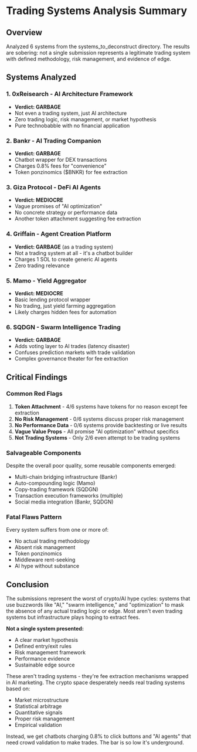 # Trading Systems Analysis Summary

## Overview
Analyzed 6 systems from the systems_to_deconstruct directory. The results are sobering: not a single submission represents a legitimate trading system with defined methodology, risk management, and evidence of edge.

## Systems Analyzed

### 1. **0xReisearch** - AI Architecture Framework
- **Verdict: GARBAGE**
- Not even a trading system, just AI architecture
- Zero trading logic, risk management, or market hypothesis
- Pure technobabble with no financial application

### 2. **Bankr** - AI Trading Companion
- **Verdict: GARBAGE**
- Chatbot wrapper for DEX transactions
- Charges 0.8% fees for "convenience"
- Token ponzinomics ($BNKR) for fee extraction

### 3. **Giza Protocol** - DeFi AI Agents
- **Verdict: MEDIOCRE**
- Vague promises of "AI optimization"
- No concrete strategy or performance data
- Another token attachment suggesting fee extraction

### 4. **Griffain** - Agent Creation Platform
- **Verdict: GARBAGE** (as a trading system)
- Not a trading system at all - it's a chatbot builder
- Charges 1 SOL to create generic AI agents
- Zero trading relevance

### 5. **Mamo** - Yield Aggregator
- **Verdict: MEDIOCRE**
- Basic lending protocol wrapper
- No trading, just yield farming aggregation
- Likely charges hidden fees for automation

### 6. **SQDGN** - Swarm Intelligence Trading
- **Verdict: GARBAGE**
- Adds voting layer to AI trades (latency disaster)
- Confuses prediction markets with trade validation
- Complex governance theater for fee extraction

## Critical Findings

### Common Red Flags
1. **Token Attachment** - 4/6 systems have tokens for no reason except fee extraction
2. **No Risk Management** - 0/6 systems discuss proper risk management
3. **No Performance Data** - 0/6 systems provide backtesting or live results
4. **Vague Value Props** - All promise "AI optimization" without specifics
5. **Not Trading Systems** - Only 2/6 even attempt to be trading systems

### Salvageable Components
Despite the overall poor quality, some reusable components emerged:
- Multi-chain bridging infrastructure (Bankr)
- Auto-compounding logic (Mamo)
- Copy-trading framework (SQDGN)
- Transaction execution frameworks (multiple)
- Social media integration (Bankr, SQDGN)

### Fatal Flaws Pattern
Every system suffers from one or more of:
- No actual trading methodology
- Absent risk management
- Token ponzinomics
- Middleware rent-seeking
- AI hype without substance

## Conclusion

The submissions represent the worst of crypto/AI hype cycles: systems that use buzzwords like "AI," "swarm intelligence," and "optimization" to mask the absence of any actual trading logic or edge. Most aren't even trading systems but infrastructure plays hoping to extract fees.

**Not a single system presented:**
- A clear market hypothesis
- Defined entry/exit rules
- Risk management framework
- Performance evidence
- Sustainable edge source

These aren't trading systems - they're fee extraction mechanisms wrapped in AI marketing. The crypto space desperately needs real trading systems based on:
- Market microstructure
- Statistical arbitrage
- Quantitative signals
- Proper risk management
- Empirical validation

Instead, we get chatbots charging 0.8% to click buttons and "AI agents" that need crowd validation to make trades. The bar is so low it's underground.